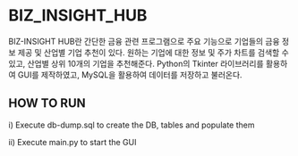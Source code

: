 # BIZ_INSIGHT_HUB
BIZ-INSIGHT HUB란 간단한 금융 관련 프로그램으로 주요 기능으로 기업들의 금융 정보 제공 및 산업별 기업 추천이 있다. 원하는 기업에 대한 정보 및 주가 차트를 검색할 수 있고, 산업별 상위 10개의 기업을 추천해준다. Python의 Tkinter 라이브러리를 활용하여 GUI를 제작하였고, MySQL을 활용하여 데이터를 저장하고 불러온다.

## HOW TO RUN
i) Execute db-dump.sql to create the DB, tables and populate them

ii) Execute main.py to start the GUI
